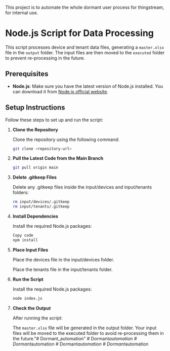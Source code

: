 This project is to automate the whole dormant user process for thingstream, for internal use. 

# Node.js Script for Data Processing

This script processes device and tenant data files, generating a `master.xlsx` file in the `output` folder. The input files are then moved to the `executed` folder to prevent re-processing in the future.

## Prerequisites

- **Node.js**: Make sure you have the latest version of Node.js installed. You can download it from [Node.js official website](https://nodejs.org/).

## Setup Instructions

Follow these steps to set up and run the script:

1. **Clone the Repository**

   Clone the repository using the following command:
   ```bash
   git clone <repository-url>
2. **Pull the Latest Code from the Main Branch**
    ```bash
    git pull origin main
3. **Delete .gitkeep Files**

    Delete any .gitkeep files inside the input/devices and input/tenants folders:
    ```bash
    rm input/devices/.gitkeep
    rm input/tenants/.gitkeep
4. **Install Dependencies**

    Install the required Node.js packages:

    ```bash
    Copy code
    npm install
5. **Place Input Files**

    Place the devices file in the input/devices folder.

    Place the tenants file in the input/tenants folder.
6. **Run the Script**

    Install the required Node.js packages:
    ```bash
    node index.js
7. **Check the Output**

    After running the script:

    The `master.xlsx` file will be generated in the output folder.
    Your input files will be moved to the executed folder to avoid re-processing them in the future."# Dormant_automation" 
#   D o r m a n t _ a u t o m a t i o n  
 #   D o r m a n t _ a u t o m a t i o n  
 #   D o r m a n t _ a u t o m a t i o n  
 #   D o r m a n t _ a u t o m a t i o n  
 